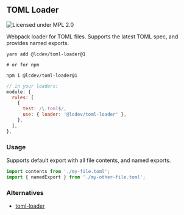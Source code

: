 ## TOML Loader
![Licensed under MPL 2.0](https://img.shields.io/badge/license-MPL_2.0-green.svg)

Webpack loader for TOML files. Supports the latest TOML spec, and provides named exports.

```
yarn add @lcdev/toml-loader@1

# or for npm

npm i @lcdev/toml-loader@1
```

```javascript
// in your loaders:
module: {
  rules: [
    {
      test: /\.toml$/,
      use: { loader: '@lcdev/toml-loader' },
    },
  ],
},
```

### Usage
Supports default export with all file contents, and named exports.

```typescript
import contents from './my-file.toml';
import { namedExport } from './my-other-file.toml';
```

### Alternatives
- [toml-loader](https://www.npmjs.com/package/toml-loader)
